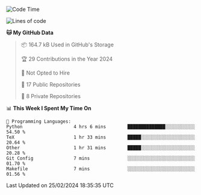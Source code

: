 <!--START_SECTION:waka-->
![Code Time](http://img.shields.io/badge/Code%20Time-848%20hrs-blue)

![Lines of code](https://img.shields.io/badge/From%20Hello%20World%20I%27ve%20Written-205.3%20thousand%20lines%20of%20code-blue)

**🐱 My GitHub Data** 

> 📦 164.7 kB Used in GitHub's Storage 
 > 
> 🏆 29 Contributions in the Year 2024
 > 
> 🚫 Not Opted to Hire
 > 
> 📜 17 Public Repositories 
 > 
> 🔑 8 Private Repositories 
 > 
📊 **This Week I Spent My Time On** 

```text
💬 Programming Languages: 
Python                   4 hrs 6 mins        ██████████████░░░░░░░░░░░   54.50 % 
TeX                      1 hr 33 mins        █████░░░░░░░░░░░░░░░░░░░░   20.64 % 
Other                    1 hr 31 mins        █████░░░░░░░░░░░░░░░░░░░░   20.28 % 
Git Config               7 mins              ░░░░░░░░░░░░░░░░░░░░░░░░░   01.70 % 
Makefile                 7 mins              ░░░░░░░░░░░░░░░░░░░░░░░░░   01.56 % 
```


 Last Updated on 25/02/2024 18:35:35 UTC
<!--END_SECTION:waka-->
